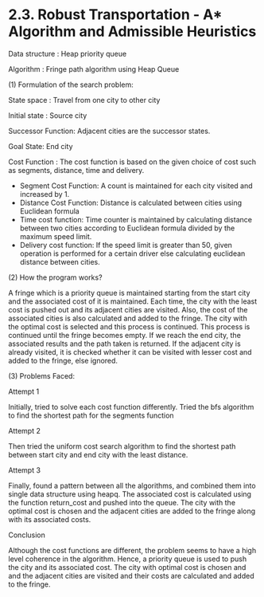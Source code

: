 # 2.3. Robust Transportation - A* Algorithm and Admissible Heuristics

Data structure : Heap priority queue

Algorithm : Fringe path algorithm using Heap Queue

(1) Formulation of the search problem: 

State space : Travel from one city to other city

Initial state : Source city

Successor Function: Adjacent cities are the successor states.

Goal State: End city

Cost Function : The cost function is based on the given choice of cost such as segments, distance, time and delivery.
-	Segment Cost Function: A count is maintained for each city visited and increased by 1.
-	Distance Cost Function: Distance is calculated between cities using Euclidean formula
-	Time cost function: Time counter is maintained by calculating distance between two cities according to Euclidean formula divided by the maximum speed limit.
-	Delivery cost function: If the speed limit is greater than 50, given operation is performed for a certain driver else calculating euclidean distance between cities.

(2) How the program works?

A fringe which is a priority queue is maintained starting from the start city and the associated cost of it is maintained. Each time, the city with the least cost is pushed out and its adjacent cities are visited. Also, the cost of the associated cities is also calculated and added to the fringe. The city with the optimal cost is selected and this process is continued. This process is continued until the fringe becomes empty. If we reach the end city, the associated results and the path taken is returned. If the adjacent city is already visited, it is checked whether it can be visited with lesser cost and added to the fringe, else ignored.

(3) Problems Faced:

Attempt 1

Initially, tried to solve each cost function differently. Tried the bfs algorithm to find the shortest path for the segments function

Attempt 2

Then tried the uniform cost search algorithm to find the shortest path between start city and end city with the least distance.

Attempt 3

Finally, found a pattern between all the algorithms, and combined them into single data structure using heapq. The associated cost is calculated using the function return_cost and pushed into the queue. The city with the optimal cost is chosen and the adjacent cities are added to the fringe along with its associated costs.

Conclusion

Although the cost functions are different, the problem seems to have a high level coherence in the algorithm. Hence, a priority queue is used to push the city and its associated cost. The city with optimal cost is chosen and and the adjacent cities are visited and their costs are calculated and added to the fringe.


